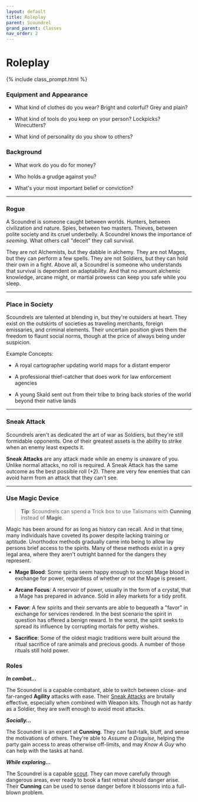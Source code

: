 ```yaml
---
layout: default
title: Roleplay
parent: Scoundrel
grand_parent: Classes
nav_order: 2
---
```


# Roleplay

{% include class_prompt.html %}

### Equipment and Appearance

- What kind of clothes do you wear? Bright and colorful? Grey and plain?

- What kind of tools do you keep on your person? Lockpicks? Wirecutters?

- What kind of personality do you show to others?

### Background

- What work do you do for money?

- Who holds a grudge against you?

- What's your most important belief or conviction?

---

### Rogue

A Scoundrel is someone caught between worlds. Hunters, between civilization and nature. Spies, between two masters. Thieves, between polite society and its cruel underbelly. A Scoundrel knows the importance of _seeming_. What others call "deceit" they call survival.

They are not Alchemists, but they dabble in alchemy. They are not Mages, but they can perform a few spells. They are not Soldiers, but they can hold their own in a fight. Above all, a Scoundrel is someone who understands that survival is dependent on adaptability. And that no amount alchemic knowledge, arcane might, or martial prowess can keep you safe while you sleep.

---

### Place in Society

Scoundrels are talented at blending in, but they're outsiders at heart. They exist on the outskirts of societies as traveling merchants, foreign emissaries, and criminal elements. Their uncertain position gives them the freedom to flaunt social norms, though at the price of always being under suspicion.

Example Concepts:

- A royal cartographer updating world maps for a distant emperor

- A professional thief-catcher that does work for law enforcement agencies

- A young Skald sent out from their tribe to bring back stories of the world beyond their native lands

---

### Sneak Attack

Scoundrels aren't as dedicated the art of war as Soldiers, but they're still formidable opponents. One of their greatest assets is the ability to strike when an enemy least expects it.

**Sneak Attacks** are any attack made while an enemy is unaware of you. Unlike normal attacks, no roll is required. A Sneak Attack has the same outcome as the best possible roll (+2). There are very few enemies that can avoid harm from an attack that they can't see.

---

### Use Magic Device

> **Tip**: Scoundrels can spend a Trick box to use Talismans with **<span style="color: {{ site.scoundrel_color }}">Cunning</span>** instead of **<span style="color: {{ site.mage_color }}">Magic</span>**.

Magic has been around for as long as history can recall. And in that time, many individuals have coveted its power despite lacking training or aptitude. Unorthodox methods gradually came into being to allow lay persons brief access to the spirits. Many of these methods exist in a grey legal area, where they aren't outright banned for the dangers they represent.

- **Mage Blood**: Some spirits seem happy enough to accept Mage blood in exchange for power, regardless of whether or not the Mage is present.

- **Arcane Focus**: A reservoir of power, usually in the form of a crystal, that a Mage has prepared in advance. Sold in alley markets for a tidy profit.

- **Favor**: A few spirits and their servants are able to bequeath a "favor" in exchange for services rendered. In the best scenario the spirit in question has offered a benign reward. In the worst, the spirit seeks to spread its influence by corrupting mortals for petty wishes.

- **Sacrifice**: Some of the oldest magic traditions were built around the ritual sacrifice of rare animals and precious goods. A number of those rituals still hold power.

### Roles

**_In combat..._**

The Scoundrel is a capable combatant, able to switch between close- and far-ranged **<span style="color: {{ site.scoundrel_color }}">Agility</span>** attacks with ease. Their [Sneak Attacks](../../adventuring/exploration/stealth.html) are brutally effective, especially when combined with Weapon kits. Though not as hardy as a Soldier, they are swift enough to avoid most attacks.

**_Socially..._**

The Scoundrel is an expert at **<span style="color: {{ site.scoundrel_color }}">Cunning</span>**. They can fast-talk, bluff, and sense the motivations of others. They're able to _Assume a Disguise_, helping the party gain access to areas otherwise off-limits, and may _Know A Guy_ who can help with the tasks at hand.

**_While exploring..._**

The Scoundrel is a capable [scout](../../adventuring/exploration/stealth.html). They can move carefully through dangerous areas, ever ready to book a fast retreat should danger arise. Their **<span style="color: {{ site.scoundrel_color }}">Cunning</span>** can be used to sense danger before it blossoms into a full-blown problem.
